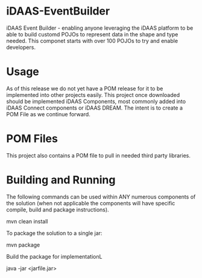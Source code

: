 # iDAAS-EventBuilder
iDAAS Event Builder - enabling anyone leveraging the iDAAS platform to be able to build customd POJOs to represent data in the shape and type needed. This componet starts with over 100 POJOs to try and enable developers. 

# Usage
As of this release we do not yet have a POM release for it to be implemented into other projects easily. This project once downloaded should be implemented iDAAS Components, most commonly added into iDAAS Connect components or iDAAS DREAM. The intent is to create a POM File as we continue forward.

# POM Files
This project also contains a POM file to pull in needed third party libraries.

# Building and Running
The following commands can be used within ANY numerous components of the solution (when not applicable the components will have specific compile, build and package instructions).

mvn clean install

To package the solution to a single jar:

mvn package

Build the package for implementationL

java -jar <jarfile.jar>
